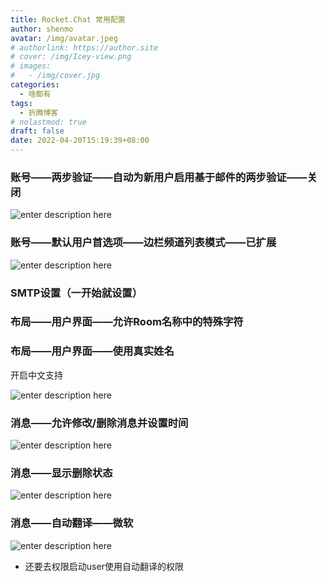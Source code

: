 ```yaml
---
title: Rocket.Chat 常用配置
author: shenmo
avatar: /img/avatar.jpeg
# authorlink: https://author.site
# cover: /img/Icey-view.png
# images:
#   - /img/cover.jpg
categories:
  - 啥都有
tags:
  - 折腾博客
# nolastmod: true
draft: false
date: 2022-04-20T15:19:39+08:00
---
```




<!--more-->

### 账号——两步验证——自动为新用户启用基于邮件的两步验证——关闭
![enter description here](https://xiaoshujiang-shenmo.oss-accelerate.aliyuncs.com/小书匠/1650439646574.png)


### 账号——默认用户首选项——边栏频道列表模式——已扩展


![enter description here](https://xiaoshujiang-shenmo.oss-accelerate.aliyuncs.com/小书匠/1650439286722.png)

### SMTP设置（一开始就设置）

### 布局——用户界面——允许Room名称中的特殊字符
### 布局——用户界面——使用真实姓名

开启中文支持

![enter description here](https://xiaoshujiang-shenmo.oss-accelerate.aliyuncs.com/小书匠/1650439286722.png)

### 消息——允许修改/删除消息并设置时间

![enter description here](https://xiaoshujiang-shenmo.oss-accelerate.aliyuncs.com/小书匠/1650439484686.png)

### 消息——显示删除状态
![enter description here](https://xiaoshujiang-shenmo.oss-accelerate.aliyuncs.com/小书匠/1650439508207.png)

### 消息——自动翻译——微软

![enter description here](https://xiaoshujiang-shenmo.oss-accelerate.aliyuncs.com/小书匠/1650439534209.png)
* 还要去权限启动user使用自动翻译的权限

